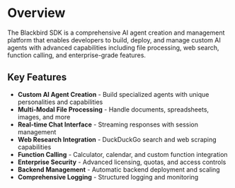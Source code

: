 # Overview

The Blackbird SDK is a comprehensive AI agent creation and management platform that enables developers to build, deploy, and manage custom AI agents with advanced capabilities including file processing, web search, function calling, and enterprise-grade features.

## Key Features

- **Custom AI Agent Creation** - Build specialized agents with unique personalities and capabilities
- **Multi-Modal File Processing** - Handle documents, spreadsheets, images, and more
- **Real-time Chat Interface** - Streaming responses with session management
- **Web Research Integration** - DuckDuckGo search and web scraping capabilities
- **Function Calling** - Calculator, calendar, and custom function integration
- **Enterprise Security** - Advanced licensing, quotas, and access controls
- **Backend Management** - Automatic backend deployment and scaling
- **Comprehensive Logging** - Structured logging and monitoring

